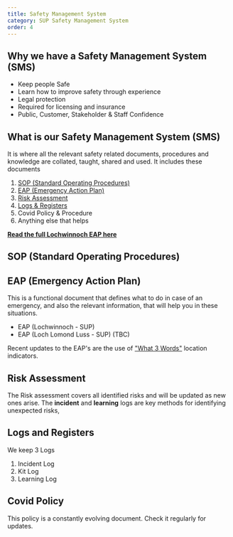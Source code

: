 ```yaml
---
title: Safety Management System
category: SUP Safety Management System
order: 4
---
```


## Why we have a Safety Management System (SMS)
- Keep people Safe
- Learn how to improve safety through experience
- Legal protection
- Required for licensing and insurance
- Public, Customer, Stakeholder & Staff Confidence

## What is our Safety Management System (SMS)
It is where all the relevant safety related documents, procedures and knowledge are collated, taught, shared and used.
It includes these documents
1. [SOP (Standard Operating Procedures)](https://numbat70.github.io/clyde/Content/04-SUP_SOP)
2.  [EAP (Emergency Action Plan)](https://numbat70.github.io/clyde/Content/21-SUP_EAP)
3.  [Risk Assessment](https://numbat70.github.io/clyde/Content/20-SUP_RISK)
4.  [Logs & Registers](https://numbat70.github.io/clyde/Content/22-SUP_Logs)
5.  Covid Policy & Procedure
6.  Anything else that helps

**[Read the full Lochwinnoch EAP here](/clyde/Content/EAP.pdf)**



## SOP (Standard Operating Procedures)


## EAP (Emergency Action Plan)
This is a functional document that defines what to do in case of an emergency, and also the relevant information, that will help you in these situations.

- EAP (Lochwinnoch - SUP)
- EAP (Loch Lomond Luss - SUP) (TBC)

Recent updates to the EAP's are the use of ["What 3 Words"](https://what3words.com) location indicators.


## Risk Assessment
The Risk assessment covers all identified risks and will be updated as new ones arise.
The **incident** and **learning** logs are key methods for identifying unexpected risks,



## Logs and Registers
We keep 3 Logs
1. Incident Log
2. Kit Log
3. Learning Log


## Covid Policy
This policy is a constantly evolving document. Check it regularly for updates.
